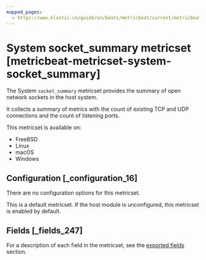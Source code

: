 ```yaml
---
mapped_pages:
  - https://www.elastic.co/guide/en/beats/metricbeat/current/metricbeat-metricset-system-socket_summary.html
---
```


# System socket_summary metricset [metricbeat-metricset-system-socket_summary]

The System `socket_summary` metricset provides the summary of open network sockets in the host system.

It collects a summary of metrics with the count of existing TCP and UDP connections and the count of listening ports.

This metricset is available on:

* FreeBSD
* Linux
* macOS
* Windows


## Configuration [_configuration_16]

There are no configuration options for this metricset.

This is a default metricset. If the host module is unconfigured, this metricset is enabled by default.

## Fields [_fields_247]

For a description of each field in the metricset, see the [exported fields](/reference/metricbeat/exported-fields-system.md) section.


